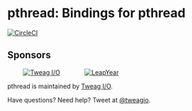# pthread: Bindings for pthread

[![CircleCI](https://circleci.com/gh/tweag/pthread.svg?style=svg)](https://circleci.com/gh/tweag/pthread)

## Sponsors

&nbsp;&nbsp;&nbsp;&nbsp;&nbsp;&nbsp;&nbsp;&nbsp;
[![Tweag I/O](http://i.imgur.com/0HK8X4y.png)](http://tweag.io)
&nbsp;&nbsp;&nbsp;&nbsp;&nbsp;&nbsp;&nbsp;&nbsp;&nbsp;&nbsp;&nbsp;&nbsp;
[![LeapYear](http://i.imgur.com/t9VxRHn.png)](http://leapyear.io)

pthread is maintained by [Tweag I/O](http://tweag.io/).

Have questions? Need help? Tweet at
[@tweagio](http://twitter.com/tweagio).
